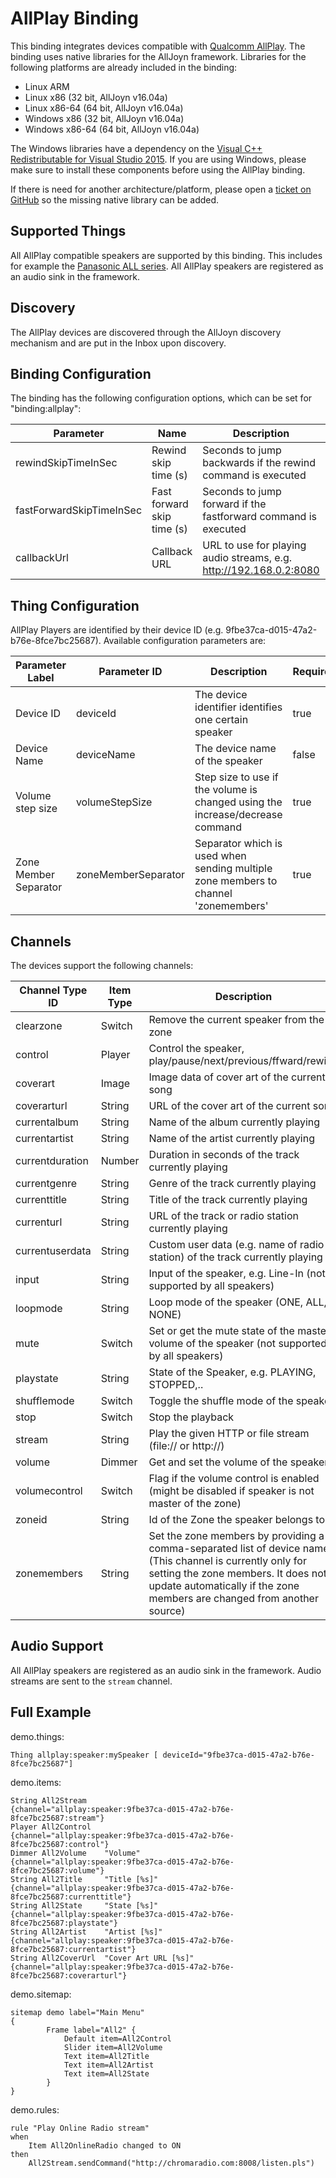 # AllPlay Binding

This binding integrates devices compatible with [Qualcomm AllPlay](https://www.qualcomm.com/products/allplay).
The binding uses native libraries for the AllJoyn framework.
Libraries for the following platforms are already included in the binding:

*   Linux ARM
*   Linux x86 (32 bit, AllJoyn v16.04a)
*   Linux x86-64 (64 bit, AllJoyn v16.04a)
*   Windows x86 (32 bit, AllJoyn v16.04a)
*   Windows x86-64 (64 bit, AllJoyn v16.04a)

The Windows libraries have a dependency on the [Visual C++ Redistributable for Visual Studio 2015](https://www.microsoft.com/en-US/download/details.aspx?id=48145).
If you are using Windows, please make sure to install these components before using the AllPlay binding.

If there is need for another architecture/platform, please open a [ticket on GitHub](https://github.com/openhab/openhab/issues) so the missing native library can be added.

## Supported Things

All AllPlay compatible speakers are supported by this binding.
This includes for example the [Panasonic ALL series](http://www.panasonic.com/uk/consumer/home-entertainment/wireless-speaker-systems.html). All AllPlay speakers are registered as an audio sink in the framework.

## Discovery

The AllPlay devices are discovered through the AllJoyn discovery mechanism and are put in the Inbox upon discovery.

## Binding Configuration

The binding has the following configuration options, which can be set for "binding:allplay":

| Parameter | Name | Description | Required |
|-----------|------|-------------|----------|
| rewindSkipTimeInSec | Rewind skip time (s) | Seconds to jump backwards if the rewind command is executed | yes |
| fastForwardSkipTimeInSec | Fast forward skip time (s) | Seconds to jump forward if the fastforward command is executed | yes |
| callbackUrl | Callback URL | URL to use for playing audio streams, e.g. <http://192.168.0.2:8080> | no |


## Thing Configuration

AllPlay Players are identified by their device ID (e.g. 9fbe37ca-d015-47a2-b76e-8fce7bc25687). Available configuration parameters are:

| Parameter Label | Parameter ID | Description | Required | Default |
|-----------------|--------------|-------------|----------|---------|
| Device ID | deviceId | The device identifier identifies one certain speaker | true | |
| Device Name | deviceName | The device name of the speaker | false | |
| Volume step size | volumeStepSize | Step size to use if the volume is changed using the increase/decrease command | true | 1 |
| Zone Member Separator | zoneMemberSeparator | Separator which is used when sending multiple zone members to channel 'zonemembers' | true | , |


## Channels

The devices support the following channels:

| Channel Type ID | Item Type    | Description  |
|-----------------|--------------|--------------|
| clearzone | Switch | Remove the current speaker from the zone |
| control | Player | Control the speaker, play/pause/next/previous/ffward/rewind |
| coverart | Image | Image data of cover art of the current song |
| coverarturl | String | URL of the cover art of the current song |
| currentalbum | String | Name of the album currently playing |
| currentartist | String | Name of the artist currently playing |
| currentduration | Number | Duration in seconds of the track currently playing |
| currentgenre | String | Genre of the track currently playing |
| currenttitle | String | Title of the track currently playing |
| currenturl | String | URL of the track or radio station currently playing |
| currentuserdata | String | Custom user data (e.g. name of radio station) of the track currently playing |
| input | String | Input of the speaker, e.g. Line-In (not supported by all speakers) |
| loopmode | String | Loop mode of the speaker (ONE, ALL, NONE) |
| mute | Switch | Set or get the mute state of the master volume of the speaker (not supported by all speakers) |
| playstate | String | State of the Speaker, e.g. PLAYING, STOPPED,.. |
| shufflemode | Switch | Toggle the shuffle mode of the speaker |
| stop | Switch | Stop the playback |
| stream | String | Play the given HTTP or file stream (file:// or http://) |
| volume | Dimmer | Get and set the volume of the speaker |
| volumecontrol | Switch | Flag if the volume control is enabled (might be disabled if speaker is not master of the zone) |
| zoneid | String | Id of the Zone the speaker belongs to |
| zonemembers | String | Set the zone members by providing a comma-separated list of device names. (This channel is currently only for setting the zone members. It does not update automatically if the zone members are changed from another source) |

## Audio Support

All AllPlay speakers are registered as an audio sink in the framework.
Audio streams are sent to the `stream` channel.

## Full Example

demo.things:

```
Thing allplay:speaker:mySpeaker [ deviceId="9fbe37ca-d015-47a2-b76e-8fce7bc25687"]
```

demo.items:

```
String All2Stream                           {channel="allplay:speaker:9fbe37ca-d015-47a2-b76e-8fce7bc25687:stream"}
Player All2Control                          {channel="allplay:speaker:9fbe37ca-d015-47a2-b76e-8fce7bc25687:control"}
Dimmer All2Volume    "Volume"               {channel="allplay:speaker:9fbe37ca-d015-47a2-b76e-8fce7bc25687:volume"}
String All2Title     "Title [%s]"           {channel="allplay:speaker:9fbe37ca-d015-47a2-b76e-8fce7bc25687:currenttitle"}
String All2State     "State [%s]"           {channel="allplay:speaker:9fbe37ca-d015-47a2-b76e-8fce7bc25687:playstate"}
String All2Artist    "Artist [%s]"          {channel="allplay:speaker:9fbe37ca-d015-47a2-b76e-8fce7bc25687:currentartist"}
String All2CoverUrl  "Cover Art URL [%s]"   {channel="allplay:speaker:9fbe37ca-d015-47a2-b76e-8fce7bc25687:coverarturl"}
```

demo.sitemap:

```
sitemap demo label="Main Menu"
{
		Frame label="All2" {
			Default item=All2Control
			Slider item=All2Volume
			Text item=All2Title
			Text item=All2Artist
			Text item=All2State
		}
}
```

demo.rules:

```
rule "Play Online Radio stream"
when
    Item All2OnlineRadio changed to ON
then
    All2Stream.sendCommand("http://chromaradio.com:8008/listen.pls")
```
